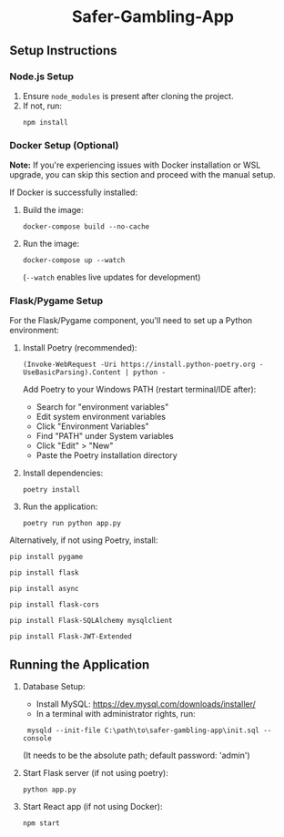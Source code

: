 # <center>Safer-Gambling-App</center>

## Setup Instructions

### Node.js Setup
1. Ensure `node_modules` is present after cloning the project.
2. If not, run:
   ```
   npm install
   ```

### Docker Setup (Optional)
**Note:** If you're experiencing issues with Docker installation or WSL upgrade, you can skip this section and proceed with the manual setup.

If Docker is successfully installed:
1. Build the image:
   ```
   docker-compose build --no-cache
   ```
2. Run the image:
   ```
   docker-compose up --watch
   ```
   (`--watch` enables live updates for development)

### Flask/Pygame Setup
For the Flask/Pygame component, you'll need to set up a Python environment:

1. Install Poetry (recommended):
   ```
   (Invoke-WebRequest -Uri https://install.python-poetry.org -UseBasicParsing).Content | python -
   ```
   Add Poetry to your Windows PATH (restart terminal/IDE after):
   - Search for "environment variables"
   - Edit system environment variables
   - Click "Environment Variables"
   - Find "PATH" under System variables
   - Click "Edit" > "New"
   - Paste the Poetry installation directory

2. Install dependencies:
   ```
   poetry install
   ```

3. Run the application:
   ```
   poetry run python app.py
   ```

Alternatively, if not using Poetry, install:

`pip install pygame`

`pip install flask`

`pip install async`

`pip install flask-cors`

`pip install Flask-SQLAlchemy mysqlclient`

`pip install Flask-JWT-Extended`
 

## Running the Application

1. Database Setup:
   - Install MySQL: https://dev.mysql.com/downloads/installer/          
   - In a terminal with administrator rights, run: 
   ```
    mysqld --init-file C:\path\to\safer-gambling-app\init.sql --console
   ```
     (It needs to be the absolute path; default password: 'admin')

2. Start Flask server (if not using poetry):
   ```
   python app.py
   ```

3. Start React app (if not using Docker):
   ```
   npm start
   ```